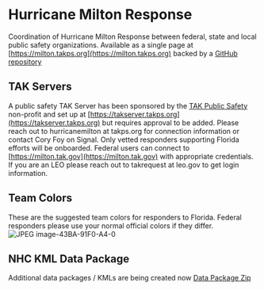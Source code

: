 # Hurricane Milton Response
Coordination of Hurricane Milton Response between federal, state and local public safety organizations. Available as a single page at [https://milton.takps.org](https://milton.takps.org) backed by a [GitHub repository](https://github.com/TAK-Public-Safety/evt-hurricane-milton)

## TAK Servers
A public safety TAK Server has been sponsored by the [TAK Public Safety](https://takps.org) non-profit and set up at [https://takserver.takps.org](https://takserver.takps.org) but requires approval to be added. Please reach out to hurricanemilton at takps.org for connection information or contact Cory Foy on Signal. Only vetted responders supporting Florida efforts will be onboarded. Federal users can connect to [https://milton.tak.gov](https://milton.tak.gov) with appropriate credentials. If you are an LEO please reach out to takrequest at leo.gov to get login information.

## Team Colors
These are the suggested team colors for responders to Florida. Federal responders please use your normal official colors if they differ.
![JPEG image-43BA-91F0-A4-0](https://github.com/user-attachments/assets/52907664-fa0d-415a-950b-bd1d72dac640)

## NHC KML Data Package
Additional data packages / KMLs are being created now
[Data Package Zip](https://github.com/user-attachments/files/17286314/NHC_MILTON_KML_LINKS.zip)
